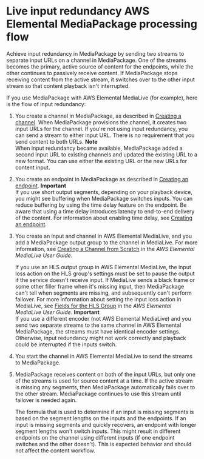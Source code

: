 # Live input redundancy AWS Elemental MediaPackage processing flow<a name="what-is-flow-ir"></a>

Achieve input redundancy in MediaPackage by sending two streams to separate input URLs on a channel in MediaPackage\. One of the streams becomes the primary, active source of content for the endpoints, while the other continues to passively receive content\. If MediaPackage stops receiving content from the active stream, it switches over to the other input stream so that content playback isn't interrupted\.

If you use MediaPackage with AWS Elemental MediaLive \(for example\), here is the flow of input redundancy:

1. You create a channel in MediaPackage, as described in [Creating a channel](channels-create.md)\. When MediaPackage provisions the channel, it creates two input URLs for the channel\. If you're not using input redundancy, you can send a stream to either input URL\. There is no requirement that you send content to both URLs\.
**Note**  
When input redundancy became available, MediaPackage added a second input URL to existing channels and updated the existing URL to a new format\. You can use either the existing URL or the new URLs for content input\. 

1. You create an endpoint in MediaPackage as described in [Creating an endpoint](endpoints-create.md)\. 
**Important**  
If you use short output segments, depending on your playback device, you might see buffering when MediaPackage switches inputs\. You can reduce buffering by using the time delay feature on the endpoint\. Be aware that using a time delay introduces latency to end\-to\-end delivery of the content\. For information about enabling time delay, see [Creating an endpoint](endpoints-create.md)\.

1. You create an input and channel in AWS Elemental MediaLive, and you add a MediaPackage output group to the channel in MediaLive\. For more information, see [Creating a Channel from Scratch](https://docs.aws.amazon.com/medialive/latest/ug/creating-channel-scratch.html) in the *AWS Elemental MediaLive User Guide*\. 

   If you use an HLS output group in AWS Elemental MediaLive, the input loss action on the HLS group's settings must be set to pause the output if the service doesn't receive input\. If MediaLive sends a black frame or some other filler frame when it's missing input, then MediaPackage can't tell when segments are missing, and subsequently can't perform failover\. For more information about setting the input loss action in MediaLive, see [Fields for the HLS Group](https://docs.aws.amazon.com/medialive/latest/ug/hls-group-fields.html) in the *AWS Elemental MediaLive User Guide*\. 
**Important**  
If you use a different encoder \(not AWS Elemental MediaLive\) and you send two separate streams to the same channel in AWS Elemental MediaPackage, the streams must have identical encoder settings\. Otherwise, input redundancy might not work correctly and playback could be interrupted if the inputs switch\.

1. You start the channel in AWS Elemental MediaLive to send the streams to MediaPackage\.

1. MediaPackage receives content on both of the input URLs, but only one of the streams is used for source content at a time\. If the active stream is missing any segments, then MediaPackage automatically fails over to the other stream\. MediaPackage continues to use this stream until failover is needed again\.

   The formula that is used to determine if an input is missing segments is based on the segment lengths on the inputs and the endpoints\. If an input is missing segments and quickly recovers, an endpoint with longer segment lengths won't switch inputs\. This might result in different endpoints on the channel using different inputs \(if one endpoint switches and the other doesn't\)\. This is expected behavior and should not affect the content workflow\.